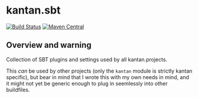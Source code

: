 # kantan.sbt

[![Build Status](https://travis-ci.org/nrinaudo/kantan.sbt.svg?branch=master)](https://travis-ci.org/nrinaudo/kantan.sbt)
[![Maven Central](https://maven-badges.herokuapp.com/maven-central/com.nrinaudo/kantan.sbt/badge.svg)](https://maven-badges.herokuapp.com/maven-central/com.nrinaudo/kantan.sbt)

## Overview and warning
Collection of SBT plugins and settings used by all kantan.projects.

This _can_ be used by other projects (only the `kantan` module is strictly kantan specific), but bear in mind that I wrote this with
my own needs in mind, and it might not yet be generic enough to plug in seemlessly into other buildfiles.
